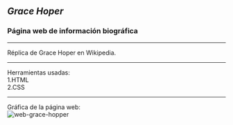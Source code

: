 ## ***Grace Hoper***
### **Página web de información biográfica**

---

 Réplica de Grace Hoper en Wikipedia.

 ***

 Herramientas usadas:  
 1.HTML  
 2.CSS  

 ---

 Gráfica de la página web:  
 ![web-grace-hopper](https://fotos.subefotos.com/b50719a9d235fd6d3c80c1b5b7db606do.jpg)

